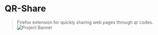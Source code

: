 # QR-Share
>Firefox extension for quickly sharing web pages through qr codes.
![Project Banner](./Images/GithubReposBanners.png)

